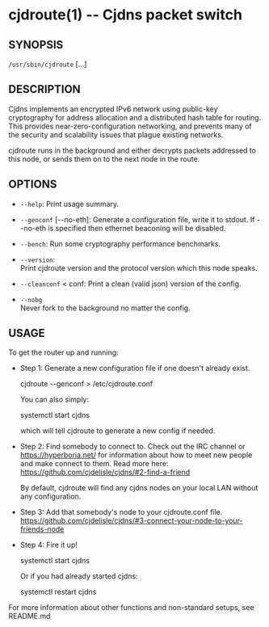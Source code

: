 cjdroute(1) -- Cjdns packet switch
=============================================

## SYNOPSIS

`/usr/sbin/cjdroute` [<options>...]

## DESCRIPTION

Cjdns implements an encrypted IPv6 network using public-key cryptography for
address allocation and a distributed hash table for routing. This provides
near-zero-configuration networking, and prevents many of the security and
scalability issues that plague existing networks.

cjdroute runs in the background and either decrypts packets addressed to
this node, or sends them on to the next node in the route.

## OPTIONS

  * `--help`:
    Print usage summary.

  * `--genconf` [--no-eth]:
    Generate a configuration file, write it to stdout.
    If --no-eth is specified then ethernet beaconing will be disabled.

  * `--bench`:
    Run some cryptography performance benchmarks.

  * `--version`:             
    Print cjdroute version and the protocol version which this node speaks.

  * `--cleanconf` < conf:
    Print a clean (valid json) version of the config.

  * `--nobg`                
    Never fork to the background no matter the config.

## USAGE

To get the router up and running:

  * Step 1:
    Generate a new configuration file if one doesn't already exist.

      cjdroute --genconf > /etc/cjdroute.conf

    You can also simply:

      systemctl start cjdns

    which will tell cjdroute to generate a new config if needed.

  * Step 2:
    Find somebody to connect to.
    Check out the IRC channel or https://hyperboria.net/
    for information about how to meet new people and make connect to them.
    Read more here: https://github.com/cjdelisle/cjdns/#2-find-a-friend

    By default, cjdroute will find any cjdns nodes on your local LAN
    without any configuration.

  * Step 3:
    Add that somebody's node to your cjdroute.conf file.
    https://github.com/cjdelisle/cjdns/#3-connect-your-node-to-your-friends-node

  * Step 4:
    Fire it up!

      systemctl start cjdns

    Or if you had already started cjdns:

      systemctl restart cjdns

For more information about other functions and non-standard setups, see README.md
